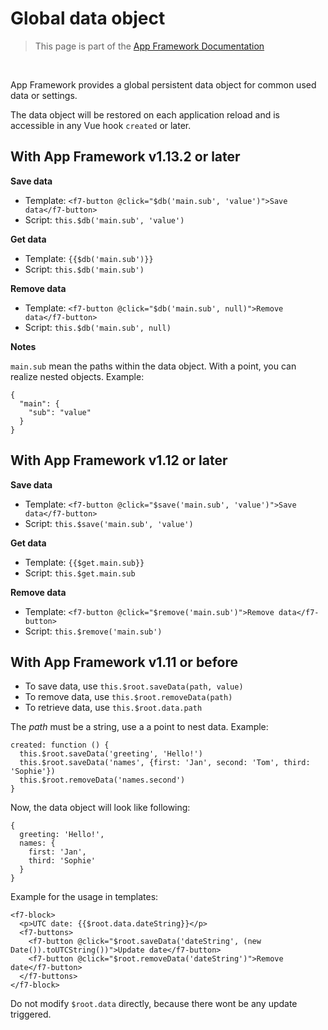 # Global data object

> This page is part of the [App Framework Documentation](../DOCUMENTATION.md)

<br />

App Framework provides a global persistent data object for common used data or settings.

The data object will be restored on each application reload and is accessible in any Vue hook `created` or later.

## With App Framework v1.13.2 or later

**Save data**
- Template: `<f7-button @click="$db('main.sub', 'value')">Save data</f7-button>`
- Script: `this.$db('main.sub', 'value')`

**Get data**
- Template: `{{$db('main.sub')}}`
- Script: `this.$db('main.sub')`

**Remove data**
- Template: `<f7-button @click="$db('main.sub', null)">Remove data</f7-button>`
- Script: `this.$db('main.sub', null)`

**Notes**

`main.sub` mean the paths within the data object. With a point, you can realize nested objects. Example:

```
{
  "main": {
    "sub": "value"
  }
}
```

## With App Framework v1.12 or later

**Save data**

- Template: ```<f7-button @click="$save('main.sub', 'value')">Save data</f7-button>```
- Script: ```this.$save('main.sub', 'value')```

**Get data**

- Template: ```{{$get.main.sub}}```
- Script: ```this.$get.main.sub```

**Remove data**

- Template: ```<f7-button @click="$remove('main.sub')">Remove data</f7-button>```
- Script: ```this.$remove('main.sub')```

## With App Framework v1.11 or before

- To save data, use `this.$root.saveData(path, value)`
- To remove data, use `this.$root.removeData(path)`
- To retrieve data, use `this.$root.data.path`

The *path* must be a string, use a a point to nest data. Example:

```
created: function () {
  this.$root.saveData('greeting', 'Hello!')
  this.$root.saveData('names', {first: 'Jan', second: 'Tom', third: 'Sophie'})
  this.$root.removeData('names.second')
}
```

Now, the data object will look like following:

```
{
  greeting: 'Hello!',
  names: {
    first: 'Jan',
    third: 'Sophie'
  }
}
```

Example for the usage in templates:

```
<f7-block>
  <p>UTC date: {{$root.data.dateString}}</p>
  <f7-buttons>
    <f7-button @click="$root.saveData('dateString', (new Date()).toUTCString())">Update date</f7-button>
    <f7-button @click="$root.removeData('dateString')">Remove date</f7-button>
  </f7-buttons>
</f7-block>
```

Do not modify `$root.data` directly, because there wont be any update triggered.
